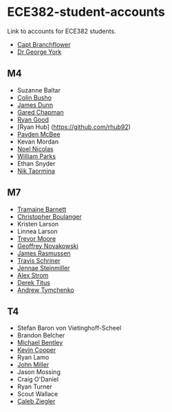 ECE382-student-accounts
=======================

Link to accounts for ECE382 students.

- [Capt Branchflower](https://www.github.com/toddbranch)
- [Dr George York](https://www.github.com/GeorgeYork)

## M4
- Suzanne Baltar
- [Colin Busho](https://www.github.com/cbusho)
- [James Dunn](https://www.github.com/James-Dunner)
- [Gared Chapman](https://github.com/garedchapman)
- [Ryan Good](https://github.com/GoodRyan)
- [Ryan Hub] (https://github.com/rhub92) 
- [Payden McBee](https://www.github.com/Payden-McBee)
- Kevan Mordan
- [Noel Nicolas](https://github.com/noelbnicolas)
- [William Parks](https://www.github.com/WilliamParks)
- Ethan Snyder
- [Nik Taormina](https://www.github.com/ntaormina)

## M7
- [Tramaine Barnett](https://github.com/lilmaine)
- [Christopher Boulanger](https://www.github.com/crboulanger)
- Kristen Larson
- Linnea Larson
- [Trevor Moore](https://github.com/sleeprocking)
- [Geoffrey Novakowski](https://www.github.com/gnovakowski)
- [James Rasmussen](https://github.com/Jsrazz)
- [Travis Schriner](https://github.com/travisschriner)
- [Jennae Steinmiller](https://github.com/JennaeN)
- [Alex Strom](https://github.com/alexstrom)
- [Derek Titus](https://www.github.com/DerekTitus)
- [Andrew Tymchenko](https://github.com/AndrewTymchenko)

## T4
- Stefan Baron von Vietinghoff-Scheel
- Brandon Belcher
- [Michael Bentley](https://github.com/micfloy)
- [Kevin Cooper](https://github.com/KevinCooper)
- Ryan Lamo
- [John Miller](https://github.com/jahwnmallard)
- Jason Mossing
- Craig O'Daniel
- Ryan Turner
- Scout Wallace
- [Caleb Ziegler](https://github.com/czig)
